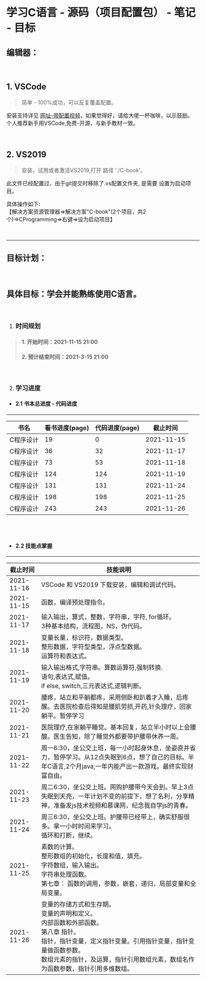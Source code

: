 # 学习C语言 - 源码（项目配置包） - 笔记 - 目标
## 编辑器：

<br>

## 1. VSCode
>   简单 - 100%成功，可以反复覆盖配置。

安装支持详见 [网址-带配置视频](https://guyutongxue.gitee.io/vscodeconfighelper3/)，如果觉得好，请给大佬一杯咖啡，以示鼓励。
  个人推荐新手用VSCode,免费-开源，与新手教材一致。

<br>

## 2. VS2019
>  安装，试用或者激活VS2019,打开 路径 './C-book'。

此文件已经配置过，由于git提交时移除了.vs配置文件夹, 是需要 设置为启动项目。

具体操作如下: <br>
【解决方案资源管理器=>解决方案"C-book"(2个项目，共2个)=>CProgramming=>右键=>设为启动项目】 

<br>
<hr>

## 目标计划：

<br>

## 具体目标：学会并能熟练使用C语言。

<br>

1. ### 时间规划

> #### 1. 开始时间：2021-11-15 21:00
> #### 2. 预计结束时间：2021-3-15 21:00

<br>

2. ### 学习进度

 * #### 2.1 书本总进度 - 代码进度
<hr>

书名 | 看书进度(page) | 代码进度(page) | 截止时间
-|-|-|-
C程序设计 | 19 | 0 | 2021-11-15
C程序设计 | 36 | 32 | 2021-11-17
C程序设计 | 73 | 53 | 2021-11-18
C程序设计 | 124 | 124 | 2021-11-19
C程序设计 | 131 | 131 | 2021-11-24
C程序设计 | 198 | 198 | 2021-11-25
C程序设计 | 243 | 243 | 2021-11-26
<br>
<br>

* #### 2.2 技能点掌握
<hr>

截止时间 | 技能说明 
-|-
2021-11-16 | VSCode 和 VS2019 下载安装，编辑和调试代码。
2021-11-15 | 函数，编译预处理指令。
2021-11-17 | 输入输出，算式，整数，字符串，字符, for循环。<br>3种基本结构，流程图，NS，伪代码。
2021-11-18 | 变量长量，标识符，数据类型。<br>整形数据，字符型类型，浮点型数据。<br>运算符和表达式。
2021-11-19 | 输入输出格式,字符串。算数运算符,强制转换.<br>语句,表达式,赋值。<br>if else, switch,三元表达式,逻辑判断。<br>
2021-11-20 | 腰疼，站立和平躺都疼，采用侧卧和趴着才入睡，后疼醒。去医院检查后得知是腰肌劳损,开药,针灸理疗，回家躺平。暂停学习
2021-11-21 | 医院理疗,在家躺平睡觉。基本回复，站立半小时以上会腰酸。医生告知，除了睡觉外都要带护腰带休养一周。
2021-11-22 | 周一6:30，坐公交上班，每一小时起身休息，坐姿直并省力，暂停学习。从12点失眠到6点，想了自己的目标。半年C语言,2个月java,一年内能产出一款游戏。最终实现财富自由。
2021-11-23 | 周二6:30，坐公交上班。网购护腰带今天会到。早上3点失眠到天亮，一年计划不变的前提下，想了名利，分享精神，准备发js技术视频和慕课网，纪念我自学js的青春。
2021-11-24 | 周三6:30，坐公交上班。护腰带已经带上，确实舒服很多。拿一小时时间来学习。<br>循环和打断，继续。
2021-11-25 | 素数的计算。<br> 整形数组的初始化，长度和值，填充。<br>字符数组，输入输出。<br>字符串处理函数。<br>第七章： 函数的调用，参数，嵌套，递归，局部变量和全局变量。
2021-11-26 | 变量的存储方式和生存期。<br>变量的声明和定义。<br>内部函数和外部函数。 <br>第八章 指针。<br>指针，指针变量，定义指针变量。引用指针变量，指针变量做函数参数。<br>数组元素的指针，及运算，指针引用数组元素，数组名作为函数参数，指针引用多维数组。

<br>
<br>
